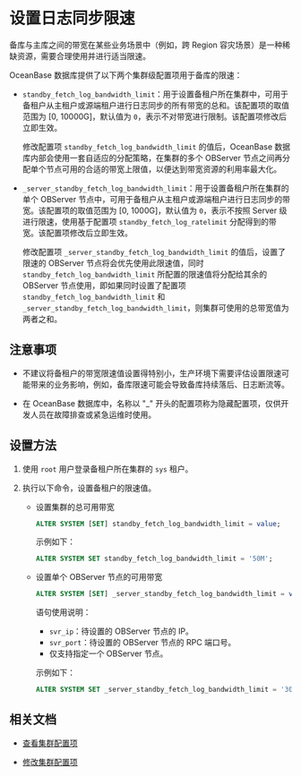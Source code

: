# 设置日志同步限速

备库与主库之间的带宽在某些业务场景中（例如，跨 Region 容灾场景）是一种稀缺资源，需要合理使用并进行适当限速。

OceanBase 数据库提供了以下两个集群级配置项用于备库的限速：

* `standby_fetch_log_bandwidth_limit`：用于设置备租户所在集群中，可用于备租户从主租户或源端租户进行日志同步的所有带宽的总和。该配置项的取值范围为 \[0, 10000G\]，默认值为 `0`，表示不对带宽进行限制。该配置项修改后立即生效。

  修改配置项 `standby_fetch_log_bandwidth_limit` 的值后，OceanBase 数据库内部会使用一套自适应的分配策略，在集群的多个 OBServer 节点之间再分配单个节点可用的合适的带宽上限值，以便达到带宽资源的利用率最大化。

* `_server_standby_fetch_log_bandwidth_limit`：用于设置备租户所在集群的单个 OBServer 节点中，可用于备租户从主租户或源端租户进行日志同步的带宽。该配置项的取值范围为 \[0, 1000G\]，默认值为 `0`，表示不按照 Server 级进行限速，使用基于配置项 `standby_fetch_log_ratelimit` 分配得到的带宽。该配置项修改后立即生效。

   修改配置项 `_server_standby_fetch_log_bandwidth_limit` 的值后，设置了限速的 OBServer 节点将会优先使用此限速值，同时 `standby_fetch_log_bandwidth_limit` 所配置的限速值将分配给其余的 OBServer 节点使用，即如果同时设置了配置项 `standby_fetch_log_bandwidth_limit` 和 `_server_standby_fetch_log_bandwidth_limit`，则集群可使用的总带宽值为两者之和。

## 注意事项

* 不建议将备租户的带宽限速值设置得特别小，生产环境下需要评估设置限速可能带来的业务影响，例如，备库限速可能会导致备库持续落后、日志断流等。

* 在 OceanBase 数据库中，名称以 "_" 开头的配置项称为隐藏配置项，仅供开发人员在故障排查或紧急运维时使用。

## 设置方法

1. 使用 `root` 用户登录备租户所在集群的 `sys` 租户。

2. 执行以下命令，设置备租户的限速值。

   * 设置集群的总可用带宽

     ```sql
     ALTER SYSTEM [SET] standby_fetch_log_bandwidth_limit = value;
     ```

     示例如下：

     ```sql
     ALTER SYSTEM SET standby_fetch_log_bandwidth_limit = '50M';
     ```

   * 设置单个 OBServer 节点的可用带宽

     ```sql
     ALTER SYSTEM [SET] _server_standby_fetch_log_bandwidth_limit = value SERVER [=] 'svr_ip:svr_port';
     ```

     语句使用说明：

     * `svr_ip`：待设置的 OBServer 节点的 IP。
     * `svr_port`：待设置的 OBServer 节点的 RPC 端口号。
     * 仅支持指定一个 OBServer 节点。

     示例如下：

     ```sql
     ALTER SYSTEM SET _server_standby_fetch_log_bandwidth_limit = '30M' SERVER = 'xx.xx.xx.xx:17854';
     ```

## 相关文档

* [查看集群配置项](../../../1.cluster-management/3.common-cluster-operations/12.view-cluster-parameters.md)

* [修改集群配置项](../../../1.cluster-management/3.common-cluster-operations/13.modify-cluster-parameters.md)
